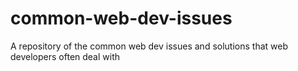 # common-web-dev-issues
A repository of the common web dev issues and solutions that web developers often deal with
